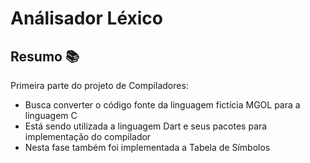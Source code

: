 # Análisador Léxico
## Resumo 📚
Primeira parte do projeto de Compiladores:
- Busca converter o código fonte da linguagem fictícia MGOL para a linguagem C
- Está sendo utilizada a linguagem Dart e seus pacotes para implementação do compilador
- Nesta fase também foi implementada a Tabela de Símbolos

